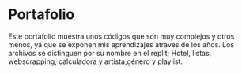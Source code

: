 # Portafolio
Este portafolio muestra unos códigos que son muy complejos y otros menos, ya que se exponen mis aprendizajes atraves de los años.
Los archivos se distinguen por su nombre en el replit; Hotel, listas, webscrapping, calculadora y artista,género y playlist.
